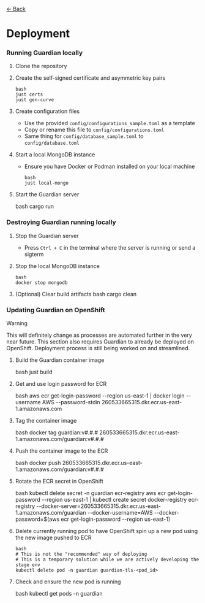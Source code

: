 [&#8592; Back](../#guardian)

# Deployment

### Running Guardian locally

1.  Clone the repository
2.  Create the self-signed certificate and asymmetric key pairs

        bash
        just certs
        just gen-curve

3.  Create configuration files
    -   Use the provided `config/configurations_sample.toml` as a template
    -   Copy or rename this file to `config/configurations.toml`
    -   Same thing for `config/database_sample.toml` to `config/database.toml`
4.  Start a local MongoDB instance

    -   Ensure you have Docker or Podman installed on your local machine

            bash
            just local-mongo

5.  Start the Guardian server

    bash
    cargo run

### Destroying Guardian running locally

1.  Stop the Guardian server
    -   Press `Ctrl + C` in the terminal where the server is running or send a sigterm
2.  Stop the local MongoDB instance

        bash
        docker stop mongodb

3.  (Optional) Clear build artifacts
    bash
    cargo clean

### Updating Guardian on OpenShift

> [!WARNING]
> This will definitely change as processes are automated further in the very near future.
> This section also requires Guardian to already be deployed on OpenShift. Deployment process is still being worked on and streamlined.

1. Build the Guardian container image

    bash
    just build

2. Get and use login password for ECR

    bash
    aws ecr get-login-password --region us-east-1 | docker login --username AWS --password-stdin 260533665315.dkr.ecr.us-east-1.amazonaws.com

3. Tag the container image

    bash
    docker tag guardian:v#.#.# 260533665315.dkr.ecr.us-east-1.amazonaws.com/guardian:v#.#.#

4. Push the container image to the ECR

    bash
    docker push 260533665315.dkr.ecr.us-east-1.amazonaws.com/guardian:v#.#.#

5. Rotate the ECR secret in OpenShift

    bash
    kubectl delete secret -n guardian ecr-registry
    aws ecr get-login-password --region us-east-1 | kubectl create secret docker-registry ecr-registry --docker-server=260533665315.dkr.ecr.us-east-1.amazonaws.com/guardian --docker-username=AWS --docker-password=$(aws ecr get-login-password --region us-east-1)

6. Delete currently running pod to have OpenShift spin up a new pod using the new image pushed to ECR

    ```
    bash
    # This is not the "recommended" way of deploying
    # This is a temporary solution while we are actively developing the stage env
    kubectl delete pod -n guardian guardian-tls-<pod_id>
    ```

7. Check and ensure the new pod is running

    bash
    kubectl get pods -n guardian
